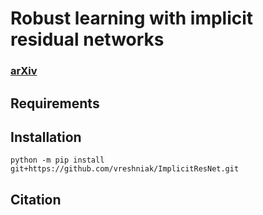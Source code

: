 # Robust learning with implicit residual networks
### [arXiv](https://arxiv.org/abs/1905.10479)

## Requirements

## Installation
```
python -m pip install git+https://github.com/vreshniak/ImplicitResNet.git
```

## Citation
